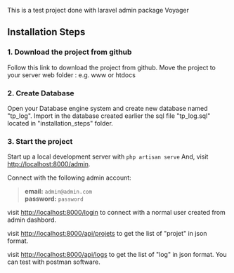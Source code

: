 This is a test project done with laravel admin package Voyager

## Installation Steps

### 1. Download the project from github

Follow this link to download the project from github. Move the project to your server web folder : e.g. www or htdocs

### 2. Create Database

Open your Database engine system and create new database named "tp_log". Import in the database created earlier the sql file "tp_log.sql" located in "installation_steps" folder.

### 3. Start the project

Start up a local development server with `php artisan serve` And, visit [http://localhost:8000/admin](http://localhost:8000/admin).

Connect with the following admin account:

>**email:** `admin@admin.com`   
>**password:** `password`

visit [http://localhost:8000/login](http://localhost:8000/login) to connect with a normal user created from admin dashbord.

visit [http://localhost:8000/api/projets](http://localhost:8000/api/projets) to get the list of "projet" in json format.

visit [http://localhost:8000/api/logs](http://localhost:8000/api/logs) to get the list of "log" in json format.
You can test with postman software.

